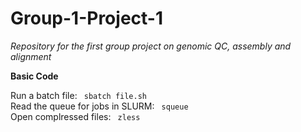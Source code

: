 # Group-1-Project-1
*Repository for the first group project on genomic QC, assembly and alignment*

**Basic Code**

Run a batch file: <code> sbatch file.sh </code></pre>
<br />
Read the queue for jobs in SLURM: <code> squeue </code></pre>
<br />
Open complressed files:     <code> zless </code></pre>
